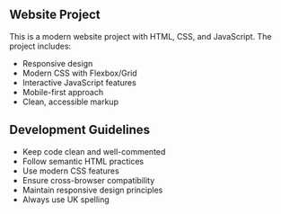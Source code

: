 <!-- Use this file to provide workspace-specific custom instructions to Copilot. For more details, visit https://code.visualstudio.com/docs/copilot/copilot-customization#_use-a-githubcopilotinstructionsmd-file -->

## Website Project

This is a modern website project with HTML, CSS, and JavaScript. The project includes:
- Responsive design
- Modern CSS with Flexbox/Grid
- Interactive JavaScript features
- Mobile-first approach
- Clean, accessible markup

## Development Guidelines
- Keep code clean and well-commented
- Follow semantic HTML practices
- Use modern CSS features
- Ensure cross-browser compatibility
- Maintain responsive design principles
- Always use UK spelling